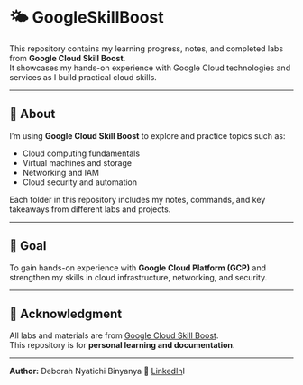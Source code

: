 # 🌤️ GoogleSkillBoost

This repository contains my learning progress, notes, and completed labs from **Google Cloud Skill Boost**.  
It showcases my hands-on experience with Google Cloud technologies and services as I build practical cloud skills.

---

## 📘 About

I’m using **Google Cloud Skill Boost** to explore and practice topics such as:
- Cloud computing fundamentals  
- Virtual machines and storage  
- Networking and IAM  
- Cloud security and automation  

Each folder in this repository includes my notes, commands, and key takeaways from different labs and projects.

---

## 🎯 Goal

To gain hands-on experience with **Google Cloud Platform (GCP)** and strengthen my skills in cloud infrastructure, networking, and security.

---

## 🏅 Acknowledgment

All labs and materials are from [Google Cloud Skill Boost](https://www.cloudskillsboost.google/).  
This repository is for **personal learning and documentation**.

---

**Author:** Deborah Nyatichi Binyanya 🔗 [LinkedIn](https://www.linkedin.com/in/deborah-nyatichi-886b04206/)I
